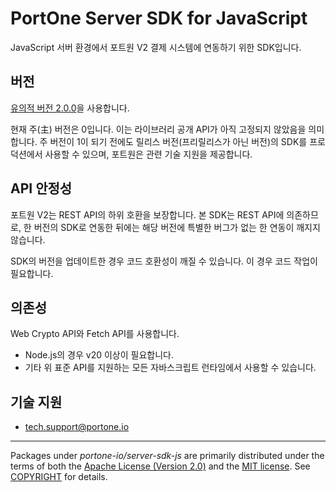 # PortOne Server SDK for JavaScript

JavaScript 서버 환경에서 포트원 V2 결제 시스템에 연동하기 위한 SDK입니다.

## 버전

[유의적 버전 2.0.0](https://semver.org/spec/v2.0.0.html)을 사용합니다.

현재 주(主) 버전은 0입니다. 이는 라이브러리 공개 API가 아직 고정되지 않았음을 의미합니다. 주 버전이 1이 되기 전에도 릴리스 버전(프리릴리스가 아닌 버전)의 SDK를 프로덕션에서 사용할 수 있으며, 포트원은 관련 기술 지원을 제공합니다.

## API 안정성

포트원 V2는 REST API의 하위 호환을 보장합니다. 본 SDK는 REST API에 의존하므로, 한 버전의 SDK로 연동한 뒤에는 해당 버전에 특별한 버그가 없는 한 연동이 깨지지 않습니다.

SDK의 버전을 업데이트한 경우 코드 호환성이 깨질 수 있습니다. 이 경우 코드 작업이 필요합니다.

## 의존성

Web Crypto API와 Fetch API를 사용합니다.
- Node.js의 경우 v20 이상이 필요합니다.
- 기타 위 표준 API를 지원하는 모든 자바스크립트 런타임에서 사용할 수 있습니다.

## 기술 지원

- tech.support@portone.io

---

Packages under _portone-io/server-sdk-js_ are primarily distributed under the terms of
both the [Apache License (Version 2.0)] and the [MIT license]. See [COPYRIGHT]
for details.

[MIT license]: LICENSE-MIT
[Apache License (Version 2.0)]: LICENSE-APACHE
[COPYRIGHT]: COPYRIGHT
